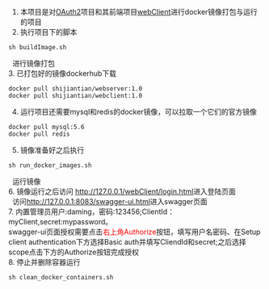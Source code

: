 1. 本项目是对<a href="https://github.com/shijiantian/OAuth2">OAuth2</a>项目和其前端项目<a href="https://github.com/shijiantian/webClient">webClient</a>进行docker镜像打包与运行的项目<br>
2. 执行项目下的脚本<br>
```
sh buildImage.sh
```
&nbsp;&nbsp;进行镜像打包<br>
3. 已打包好的镜像dockerhub下载
```
docker pull shijiantian/webserver:1.0
docker pull shijiantian/webclient:1.0
```
4. 运行项目还需要mysql和redis的docker镜像，可以拉取一个它们的官方镜像
```
docker pull mysql:5.6
docker pull redis
```
5. 镜像准备好之后执行
```
sh run_docker_images.sh
```
&nbsp;&nbsp;运行镜像<br>
6. 镜像运行之后访问
<a href="http://127.0.0.1/webClient/login.html">http://127.0.0.1/webClient/login.html</a>进入登陆页面<br>
&nbsp;&nbsp;访问<a href="http://127.0.0.1:8083/swagger-ui.html">http://127.0.0.1:8083/swagger-ui.html</a>进入swagger页面<br>
7. 内置管理员用户:daming，密码:123456;ClientId：myClient,secret:mypassword。<br>swagger-ui页面授权需要点击<font color=red>右上角Authorize</font>按钮，填写用户名密码、在Setup client authentication下方选择Basic auth并填写CliendId和secret;之后选择scope点击下方的Authorize按钮完成授权<br>
8. 停止并删除容器运行
```
sh clean_docker_containers.sh
```
